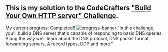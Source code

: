 
## This is my solution to the CodeCrafters ["Build Your Own HTTP server" Challenge](https://app.codecrafters.io/courses/http-server/overview).

My current progress: Completed!!
[![progress-banner](https://backend.codecrafters.io/progress/http-server/eb476390-c0d6-49ae-a4ad-41743604cc21)](https://app.codecrafters.io/users/codecrafters-bot?r=2qF)
"In this challenge, you'll build a DNS server that's capable of responding to basic DNS queries. Along the way we'll learn about the DNS protocol, DNS packet format, forwarding servers, A record types, UDP and more."
